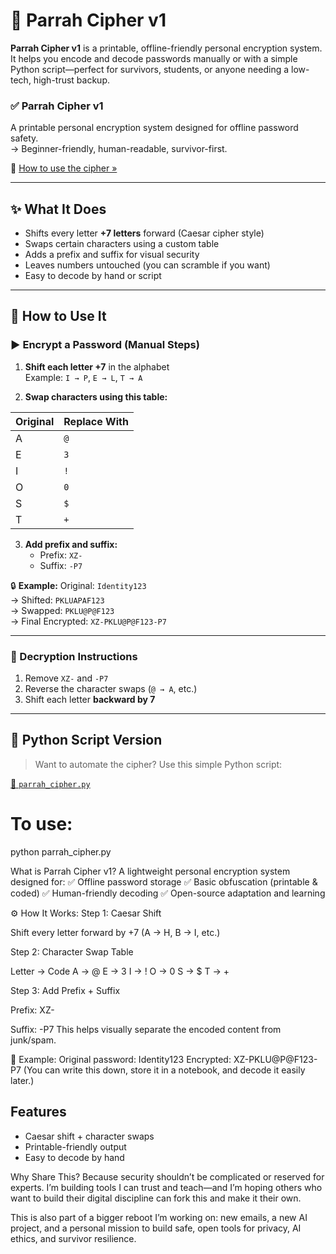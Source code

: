 # 🔐 Parrah Cipher v1

**Parrah Cipher v1** is a printable, offline-friendly personal encryption system.  
It helps you encode and decode passwords manually or with a simple Python script—perfect for survivors, students, or anyone needing a low-tech, high-trust backup.

### ✅ Parrah Cipher v1  
A printable personal encryption system designed for offline password safety.  
→ Beginner-friendly, human-readable, survivor-first.

📌 [How to use the cipher »](./parrah-cipher-v1/README.md#how-to-use)

---

## ✨ What It Does

- Shifts every letter **+7 letters** forward (Caesar cipher style)
- Swaps certain characters using a custom table
- Adds a prefix and suffix for visual security
- Leaves numbers untouched (you can scramble if you want)
- Easy to decode by hand or script

---

## 🔧 How to Use It

### ▶️ Encrypt a Password (Manual Steps)

1. **Shift each letter +7** in the alphabet  
   Example: `I → P`, `E → L`, `T → A`

2. **Swap characters using this table:**

| Original | Replace With |
|----------|--------------|
| A        | `@`          |
| E        | `3`          |
| I        | `!`          |
| O        | `0`          |
| S        | `$`          |
| T        | `+`          |

3. **Add prefix and suffix:**  
   - Prefix: `XZ-`  
   - Suffix: `-P7`

🔒 **Example:**
Original: `Identity123`  
→ Shifted: `PKLUAPAF123`  
→ Swapped: `PKLU@P@F123`  
→ Final Encrypted: `XZ-PKLU@P@F123-P7`

---

### 🧠 Decryption Instructions

1. Remove `XZ-` and `-P7`  
2. Reverse the character swaps (`@ → A`, etc.)  
3. Shift each letter **backward by 7**

---

## 🐍 Python Script Version

> Want to automate the cipher? Use this simple Python script:

[📂 `parrah_cipher.py`](./parrah_cipher.py)



# To use:
python parrah_cipher.py


What is Parrah Cipher v1?
A lightweight personal encryption system designed for:
✅ Offline password storage
✅ Basic obfuscation (printable & coded)
✅ Human-friendly decoding
✅ Open-source adaptation and learning

⚙️ How It Works:
Step 1: Caesar Shift

Shift every letter forward by +7 (A → H, B → I, etc.)

Step 2: Character Swap Table

Letter	→	Code
A	→	@
E	→	3
I	→	!
O	→	0
S	→	$
T	→	+

Step 3: Add Prefix + Suffix

Prefix: XZ-

Suffix: -P7
This helps visually separate the encoded content from junk/spam.

🧠 Example:
Original password: Identity123
Encrypted: XZ-PKLU@P@F123-P7
(You can write this down, store it in a notebook, and decode it easily later.)

## Features
- Caesar shift + character swaps
- Printable-friendly output
- Easy to decode by hand


 Why Share This?
Because security shouldn’t be complicated or reserved for experts. I’m building tools I can trust and teach—and I’m hoping others who want to build their digital discipline can fork this and make it their own.

This is also part of a bigger reboot I’m working on: new emails, a new AI project, and a personal mission to build safe, open tools for privacy, AI ethics, and survivor resilience.
